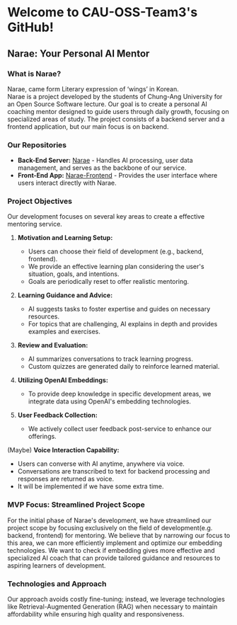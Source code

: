 # Welcome to CAU-OSS-Team3's GitHub!

## Narae: Your Personal AI Mentor

### What is Narae?

Narae, came form Literary expression of ‘wings’ in Korean.  
Narae is a project developed by the students of Chung-Ang University for an Open Source Software lecture. 
Our goal is to create a personal AI coaching mentor designed to guide users through daily growth, focusing on specialized areas of study. 
The project consists of a backend server and a frontend application, but our main focus is on backend.

### Our Repositories
- **Back-End Server:** [Narae](https://github.com/cau-oss-team3/narae) - Handles AI processing, user data management, and serves as the backbone of our service.
- **Front-End App:** [Narae-Frontend](https://github.com/cau-oss-team3/narae-frontend) - Provides the user interface where users interact directly with Narae.

### Project Objectives
Our development focuses on several key areas to create a effective mentoring service.

1. **Motivation and Learning Setup:**
   - Users can choose their field of development (e.g., backend, frontend).
   - We provide an effective learning plan considering the user's situation, goals, and intentions.
   - Goals are periodically reset to offer realistic mentoring.

2. **Learning Guidance and Advice:**
   - AI suggests tasks to foster expertise and guides on necessary resources.
   - For topics that are challenging, AI explains in depth and provides examples and exercises.

3. **Review and Evaluation:**
   - AI summarizes conversations to track learning progress.
   - Custom quizzes are generated daily to reinforce learned material.

4. **Utilizing OpenAI Embeddings:**
   - To provide deep knowledge in specific development areas, we integrate data using OpenAI's embedding technologies.

5. **User Feedback Collection:**
   - We actively collect user feedback post-service to enhance our offerings.

(Maybe) **Voice Interaction Capability:**
   - Users can converse with AI anytime, anywhere via voice.
   - Conversations are transcribed to text for backend processing and responses are returned as voice.
   - It will be implemented if we have some extra time.

### MVP Focus: Streamlined Project Scope

For the initial phase of Narae's development, we have streamlined our project scope by focusing exclusively on the field of development(e.g. backend, frontend) for mentoring. We believe that by narrowing our focus to this area, we can more efficiently implement and optimize our embedding technologies. We want to check if embedding gives more effective and specialized AI coach that can provide tailored guidance and resources to aspiring learners of development.

### Technologies and Approach
Our approach avoids costly fine-tuning; instead, we leverage technologies like Retrieval-Augmented Generation (RAG) when necessary to maintain affordability while ensuring high quality and responsiveness.

